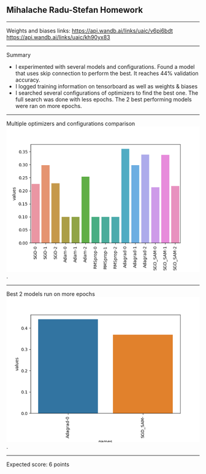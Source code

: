 ## Mihalache Radu-Stefan Homework 

***
Weights and biases links: 
https://api.wandb.ai/links/uaic/v6pi6bdt
https://api.wandb.ai/links/uaic/kh90yx83


***
Summary
* I experimented with several models and configurations. Found a model that uses skip connection to perform the best. It reaches 44% validation accuracy.
* I logged training information on tensorboard as well as weights & biases
* I searched several configurations of optimizers to find the best one. The full search was done with less epochs. The 2 best performing models were ran on more epochs.

***
Multiple optimizers and configurations comparison
![Multiple configurations](./multiple_configurations.png "Multiple configurations").


***
Best 2 models run on more epochs
![Best configurations](./best_configurations.png "Best configurations").


*** 
Expected score: 6 points